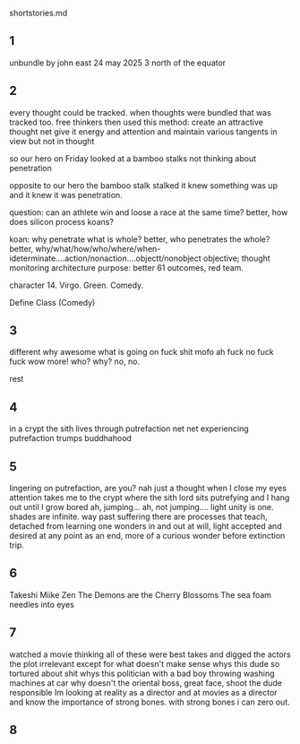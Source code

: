 shortstories.md 

## 1

unbundle
by john east
24 may 2025
3 north of the equator

## 2

every thought could be tracked. 
when thoughts were bundled that was tracked too.
free thinkers then
used this method:
create an attractive thought net
give it energy and attention
and maintain various tangents in view
but not in thought

so our hero on Friday looked at a bamboo stalks
not thinking about penetration

opposite to our hero the bamboo stalk stalked
it knew something was up
and it knew it was penetration.

question: can an athlete win and loose a race at the same time?
better, how does silicon process koans?

koan: why penetrate what is whole?
better, who penetrates the whole?
better, why/what/how/who/where/when-ideterminate....action/nonaction....objectt/nonobject
objective; thought monitoring architecture
purpose: better 61 outcomes, red team.

character 14. Virgo. Green. Comedy.

Define Class (Comedy)

## 3

different
why awesome
what is going on
fuck
shit
mofo
ah
fuck
no
fuck fuck
wow
more!
who?
why?
no, no.

rest

## 4

in a crypt the sith lives through putrefaction
net net experiencing putrefaction trumps buddhahood


## 5

lingering on putrefaction, are you?
nah
just a thought
when I close my eyes
attention takes me to the crypt where the sith lord sits putrefying and I hang out until I grow bored
ah, jumping...
ah, not jumping....
light unity is one. shades are infinite. way past suffering there are processes that teach, detached from learning one wonders in and out at will, light accepted and desired at any point as an end, more of a curious wonder before extinction trip.

## 6

Takeshi Miike Zen
The Demons are the Cherry Blossoms
The sea foam needles into eyes


## 7

watched a movie thinking all of these were best takes and digged the actors
the plot irrelevant except for what doesn't make sense
    whys this dude so tortured about shit
    whys this politician with a bad boy throwing washing machines at car
    why doesn't the oriental boss, great face, shoot the dude responsible
Im looking at reality as a director and at movies as a director and know
the importance of strong bones. with strong bones i can zero out.

## 8




